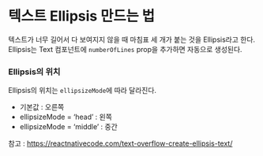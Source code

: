 # 텍스트 Ellipsis 만드는 법

텍스트가 너무 길어서 다 보여지지 않을 때 마침표 세 개가 붙는 것을 Ellipsis라고 한다.  
Ellipsis는 Text 컴포넌트에 `numberOfLines` prop을 추가하면 자동으로 생성된다.

### Ellipsis의 위치

Ellipsis의 위치는 `ellipsizeMode`에 따라 달라진다.

- 기본값 : 오른쪽
- ellipsizeMode = ‘head’ : 왼쪽
- ellipsizeMode = ‘middle’ : 중간

참고 : https://reactnativecode.com/text-overflow-create-ellipsis-text/
